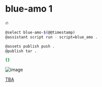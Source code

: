 # blue-amo 1

🔥

```bash
@select blue-amo-$(@@timestamp)
@assistant script run - script=blue_amo .

@assets publish push .
@publish tar .
```


```yaml
{}

```

![image](https://github.com/kamangir/assets/blob/main/TBA/workflow.png?raw=true)

[TBA](https://kamangir-public.s3.ca-central-1.amazonaws.com/TBA.tar.gz)
